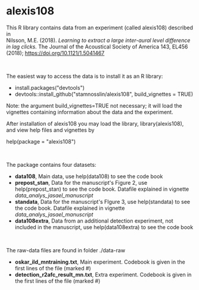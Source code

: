 # alexis108

This R library contains data from an experiment (called alexis108) described in  
Nilsson, M.E. (2018). *Learning to extract a large inter-aural level difference in lag clicks.* The Journal of the Acoustical Society of America 143, EL456 (2018); https://doi.org/10.1121/1.5041467

<br>

The easiest way to access the data is to install it as an R library:

+ install.packages("devtools")
+ devtools::install_github("stamnosslin/alexis108", build_vignettes = TRUE)

Note: the argument build_vignettes=TRUE not necessary; it will load the vignettes containing information about the data and the experiment.

After installation of alexis108 you may load the library, library(alexis108), and view help files and vignettes by  

help(package = "alexis108")

<br>

The package contains four datasets:  

+ **data108**,  Main data, use help(data108) to see the code book
+ **prepost_stan**,  Data for the manuscript's Figure 2, use help(prepost_stan) to see the code book. Datafile explained in    vignette *data_analys_jasael_manuscript*
+ **standata**,  Data for the manuscript's FIgure 3, use help(standata) to see the code book. Datafile explained in vignette *data_analys_jasael_manuscript*
+ **data108extra**, Data from an additional detection experiment, not included in the manuscript, use help(data108extra) to see the code book

<br>


The raw-data files are found in folder ./data-raw  

+ **oskar_ild_mntraining.txt**, Main experiment. Codebook is given in the first lines of the file (marked #)
+ **detection_r2afc_result_mn.txt**, Extra experiment. Codebook is given in the first lines of the file (marked #)
